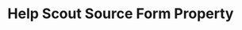 ---
# -------------------------- #
#     USING THIS TEMPLATE    #
# -------------------------- #

## NEED HELP USING THIS TEMPLATE? SEE:
## https://docs-about-stitch-docs.netlify.com/reference/connect-templates/destination-form-property/
## FOR INSTRUCTIONS & REFERENCE INFO


# -------------------------- #
#        CONTENT TYPE        #
# -------------------------- #

content-type: "api-form"
form-type: "source"
key: "source-form-properties-helpscout-object"


# -------------------------- #
#        OBJECT INFO         #
# -------------------------- #

title: "Help Scout Source Form Property"
api-type: "platform.helpscout"
display-name: "Help Scout"

source-type: "saas"
docs-name: "helpscout"

# -------------------------- #
#      OBJECT ATTRIBUTES     #
# -------------------------- #

uses-start-date: true
---